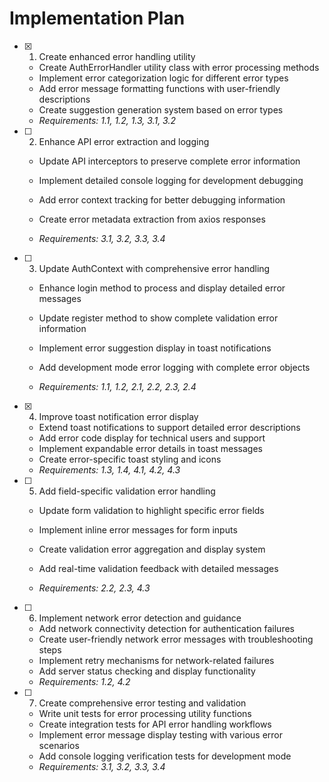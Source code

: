 # Implementation Plan

- [x] 1. Create enhanced error handling utility



  - Create AuthErrorHandler utility class with error processing methods
  - Implement error categorization logic for different error types
  - Add error message formatting functions with user-friendly descriptions
  - Create suggestion generation system based on error types
  - _Requirements: 1.1, 1.2, 1.3, 3.1, 3.2_



- [ ] 2. Enhance API error extraction and logging

  - Update API interceptors to preserve complete error information
  - Implement detailed console logging for development debugging
  - Add error context tracking for better debugging information


  - Create error metadata extraction from axios responses
  - _Requirements: 3.1, 3.2, 3.3, 3.4_

- [ ] 3. Update AuthContext with comprehensive error handling

  - Enhance login method to process and display detailed error messages


  - Update register method to show complete validation error information
  - Implement error suggestion display in toast notifications
  - Add development mode error logging with complete error objects
  - _Requirements: 1.1, 1.2, 2.1, 2.2, 2.3, 2.4_

- [x] 4. Improve toast notification error display



  - Extend toast notifications to support detailed error descriptions
  - Add error code display for technical users and support
  - Implement expandable error details in toast messages
  - Create error-specific toast styling and icons
  - _Requirements: 1.3, 1.4, 4.1, 4.2, 4.3_



- [ ] 5. Add field-specific validation error handling

  - Update form validation to highlight specific error fields
  - Implement inline error messages for form inputs
  - Create validation error aggregation and display system



  - Add real-time validation feedback with detailed messages
  - _Requirements: 2.2, 2.3, 4.3_

- [ ] 6. Implement network error detection and guidance

  - Add network connectivity detection for authentication failures
  - Create user-friendly network error messages with troubleshooting steps
  - Implement retry mechanisms for network-related failures
  - Add server status checking and display functionality
  - _Requirements: 1.2, 4.2_

- [ ] 7. Create comprehensive error testing and validation
  - Write unit tests for error processing utility functions
  - Create integration tests for API error handling workflows
  - Implement error message display testing with various error scenarios
  - Add console logging verification tests for development mode
  - _Requirements: 3.1, 3.2, 3.3, 3.4_
